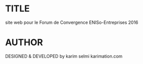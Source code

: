 
# TITLE 
site web pour le Forum de Convergence ENISo-Entreprises 2016

# AUTHOR
DESIGNED & DEVELOPED by karim selmi
karimation.com

